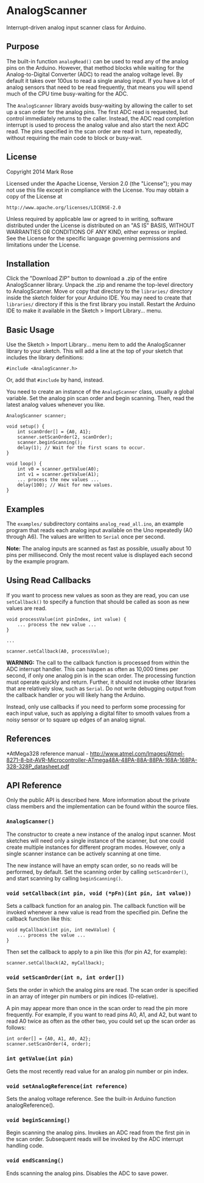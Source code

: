 AnalogScanner
=============

Interrupt-driven analog input scanner class for Arduino.

Purpose
-------
The built-in function `analogRead()` can be used to read any of
the analog pins on the Arduino. However, that method blocks while
waiting for the Analog-to-Digital Converter (ADC) to read the
analog voltage level. By default it takes over 100us to read a
single analog input. If you have a lot of analog sensors that need
to be read frequently, that means you will spend much of the CPU
time busy-waiting for the ADC.

The `AnalogScanner` library avoids busy-waiting by allowing the
caller to set up a scan order for the analog pins. The first ADC
read is requested, but control immediately returns to the caller.
Instead, the ADC read completion interrupt is used to process
the analog value and also start the next ADC read. The pins
specified in the scan order are read in turn, repeatedly, without
requiring the main code to block or busy-wait.

License
-------
Copyright 2014 Mark Rose

Licensed under the Apache License, Version 2.0 (the "License");
you may not use this file except in compliance with the License.
You may obtain a copy of the License at

    http://www.apache.org/licenses/LICENSE-2.0

Unless required by applicable law or agreed to in writing, software
distributed under the License is distributed on an "AS IS" BASIS,
WITHOUT WARRANTIES OR CONDITIONS OF ANY KIND, either express or implied.
See the License for the specific language governing permissions and
limitations under the License.

Installation
------------
Click the "Download ZIP" button to download a .zip of the entire
AnalogScanner library. Unpack the .zip and rename the top-level
directory to AnalogScanner. Move or copy that directory to the
`libraries/` directory inside the sketch folder for your Arduino IDE.
You may need to create that `libraries/` directory if this is the
first library you install. Restart the Arduino IDE to make it
available in the Sketch > Import Library... menu.

Basic Usage
-----------
Use the Sketch > Import Library... menu item to add the AnalogScanner
library to your sketch. This will add a line at the top of your
sketch that includes the library definitions:

    #include <AnalogScanner.h>

Or, add that `#include` by hand, instead.

You need to create an instance of the `AnalogScanner` class, usually a
global variable. Set the analog pin scan order and begin scanning.
Then, read the latest analog values whenever you like.

    AnalogScanner scanner;

    void setup() {
        int scanOrder[] = {A0, A1};
        scanner.setScanOrder(2, scanOrder);
        scanner.beginScanning();
        delay(1); // Wait for the first scans to occur.
    }

    void loop() {
        int v0 = scanner.getValue(A0);
        int v1 = scanner.getValue(A1);
        ... process the new values ...
        delay(100); // Wait for new values.
    }

Examples
--------
The `examples/` subdirectory contains `analog_read_all.ino`, an example program that reads each analog input available on the Uno repeatedly (A0 through A6). The values are written to `Serial` once per second.

**Note:** The analog inputs are scanned as fast as possible, usually about 10 pins per millisecond. Only the most recent value is displayed each second by the example program.

Using Read Callbacks
--------------------
If you want to process new values as soon as they are read, you can
use `setCallback()` to specify a function that should be called as
soon as new values are read.

    void processValue(int pinIndex, int value) {
        ... process the new value ...
    }

    ...

    scanner.setCallback(A0, processValue);

**WARNING:** The call to the callback function is processed from within the ADC interrupt handler. This can happen as often as 10,000 times per second, if only one analog pin is in the scan order. The processing function must operate quickly and return. Further, it should not invoke other libraries that are relatively slow, such as `Serial`. Do not write debugging output from the callback handler or you will likely hang the Arduino.


Instead, only use callbacks if you need to perform some processing for each input value, such as applying a digital filter to smooth values from a noisy sensor or to square up edges of an analog signal.

References
----------
*AtMega328 reference manual - http://www.atmel.com/Images/Atmel-8271-8-bit-AVR-Microcontroller-ATmega48A-48PA-88A-88PA-168A-168PA-328-328P_datasheet.pdf

API Reference
-------------
Only the public API is described here. More information about the private class members and the implementation can be found within the source files.

### `AnalogScanner()`

The constructor to create a new instance of the analog input scanner. Most sketches will need only a single instance of the scanner, but one could create multiple instances for different program modes. However, only a single scanner instance can be actively scanning at one time.

The new instance will have an empty scan order, so no reads will be performed, by  default. Set the scanning order by calling `setScanOrder()`, and start scanning by calling `beginScanning()`.

### `void setCallback(int pin, void (*pFn)(int pin, int value))`

Sets a callback function for an analog pin. The callback function will be invoked whenever a new value is read from the specified pin. Define the callback function like this:

    void myCallback(int pin, int newValue) {
        ... process the value ...
    }

Then set the callback to apply to a pin like this (for pin A2, for example):

    scanner.setCallback(A2, myCallback);

### `void setScanOrder(int n, int order[])`
  
Sets the order in which the analog pins are read. The scan order is specified in an array of integer pin numbers or pin indices (0-relative).

A pin may appear more than once in the scan order to read the pin more frequently. For example, if you want to read pins A0, A1, and A2, but want to read A0 twice as often as the other two, you could set up the scan order as follows:

    int order[] = {A0, A1, A0, A2};
    scanner.setScanOrder(4, order);


### `int getValue(int pin)`
Gets the most recently read value for an analog pin number or pin index.
  
### `void setAnalogReference(int reference)`
Sets the analog voltage reference. See the built-in
Arduino function analogReference().
  
### `void beginScanning()`
Begin scanning the analog pins. Invokes an ADC read from
the first pin in the scan order. Subsequent reads will
be invoked by the ADC interrupt handling code.

### `void endScanning()`
Ends scanning the analog pins. Disables the ADC to save
power.
